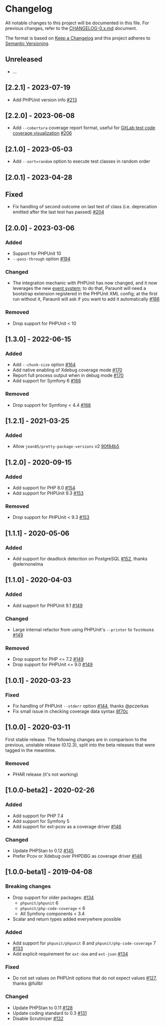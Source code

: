 # Changelog
All notable changes to this project will be documented in this file. For previous changes, refer to the [CHANGELOG-0.x.md](https://github.com/facile-it/paraunit/blob/0.12.x/CHANGELOG-0.x.md) document.

The format is based on [Keep a Changelog](http://keepachangelog.com/en/1.0.0/)
and this project adheres to [Semantic Versioning](http://semver.org/spec/v2.0.0.html).

## Unreleased
 * ...

## [2.2.1] - 2023-07-19
 * Add PHPUnit version info [#213](https://github.com/facile-it/paraunit/pull/213)

## [2.2.0] - 2023-06-08
 * Add `--cobertura` coverage report format, useful for [GitLab test code coverage visualization](https://docs.gitlab.com/ee/ci/testing/test_coverage_visualization.html#php-example) [#206](https://github.com/facile-it/paraunit/pull/206)

## [2.1.0] - 2023-05-03
 * Add `--sort=random` option to execute test classes in random order

## [2.0.1] - 2023-04-28
## Fixed
 * Fix handling of second outcome on last test of class (i.e. deprecation emitted after the last test has passed) [#204](https://github.com/facile-it/paraunit/pull/204)

## [2.0.0] - 2023-03-06
### Added
 * Support for PHPUnit 10
 * `--pass-through` option [#194](https://github.com/facile-it/paraunit/pull/194)
### Changed
 * The integration mechanic with PHPUnit has now changed, and it now leverages the new [event system](https://github.com/sebastianbergmann/phpunit/issues/4676); to do that, Paraunit will need a bootstrap extension registered in the PHPUnit XML config; at the first run without it, Paraunit will ask if you want to add it automatically [#186](https://github.com/facile-it/paraunit/pull/186)
### Removed
 * Drop support for PHPUnit < 10 

## [1.3.0] - 2022-06-15
### Added
 * Add `--chunk-size` option [#164](https://github.com/facile-it/paraunit/pull/164)
 * Add native enabling of Xdebug coverage mode [#170](https://github.com/facile-it/paraunit/pull/170)
 * Report full process output when in debug mode [#170](https://github.com/facile-it/paraunit/pull/170)
 * Add support for Symfony 6 [#168](https://github.com/facile-it/paraunit/pull/168)
### Removed
 * Drop support for Symfony < 4.4 [#168](https://github.com/facile-it/paraunit/pull/168)

## [1.2.1] - 2021-03-25
### Added
 * Allow `jean85/pretty-package-versions` v2 [90f84b5](https://github.com/facile-it/paraunit/commit/90f84b545323053833834ea6d1b2641bd2d810f0)

## [1.2.0] - 2020-09-15
### Added
 * Add support for PHP 8.0 [#154](https://github.com/facile-it/paraunit/pull/154)
 * Add support for PHPUnit 9.3 [#153](https://github.com/facile-it/paraunit/pull/153)
### Removed
 * Drop support for PHPUnit < 9.3 [#153](https://github.com/facile-it/paraunit/pull/153)

## [1.1.1] - 2020-05-06
### Added
 * Add support for deadlock detection on PostgreSQL [#152](https://github.com/facile-it/paraunit/pull/152), thanks @elernonelma

## [1.1.0] - 2020-04-03
### Added
 * Add support for PHPUnit 9.1 [#149](https://github.com/facile-it/paraunit/pull/149)
### Changed
 * Large internal refactor from using PHPUnit's `--printer` to `TestHook`s [#149](https://github.com/facile-it/paraunit/pull/149)
### Removed
 * Drop support for PHP <= 7.2 [#149](https://github.com/facile-it/paraunit/pull/149)
 * Drop support for PHPUnit <= 9.0 [#149](https://github.com/facile-it/paraunit/pull/149)

## [1.0.1] - 2020-03-23
### Fixed
 * Fix handling of PHPUnit `--stderr` option [#144](https://github.com/facile-it/paraunit/pull/144), thanks @pczerkas
 * Fix small issue in checking coverage data syntax [8f70c](https://github.com/facile-it/paraunit/commit/8f70c479adf266ccec59103b20895c02ac7ef4c3)

## [1.0.0] - 2020-03-11
First stable release. The following changes are in comparison to the previous, unstable release (0.12.3), split into the beta releases that were tagged in the meantime.
### Removed
 * PHAR release (it's not working)

## [1.0.0-beta2] - 2020-02-26
### Added
 * Add support for PHP 7.4
 * Add support for Symfony 5
 * Add support for ext-pcov as a coverage driver [#146](https://github.com/facile-it/paraunit/pull/146)

### Changed
 * Update PHPStan to 0.12 [#145](https://github.com/facile-it/paraunit/pull/145)
 * Prefer Pcov or Xdebug over PHPDBG as coverage driver [#146](https://github.com/facile-it/paraunit/pull/146)

## [1.0.0-beta1] - 2019-04-08
### Breaking changes
 * Drop support for older packages: [#134](https://github.com/facile-it/paraunit/pull/134)
   * `phpunit/phpunit` 6
   * `phpunit/php-code-coverage` < 6
   * All Symfony components < 3.4
 * Scalar and return types added everywhere possible

### Added
 * Add support for `phpunit/phpunit` 8 and `phpunit/php-code-coverage` 7 [#133](https://github.com/facile-it/paraunit/pull/133)
 * Add explicit requirement for `ext-dom` and `ext-json` [#134](https://github.com/facile-it/paraunit/pull/134)

### Fixed
 * Do not set values on PHPUnit options that do not expect values [#127](https://github.com/facile-it/paraunit/pull/127), thanks @fullbl

### Changed
 * Update PHPStan to 0.11 [#128](https://github.com/facile-it/paraunit/pull/128)
 * Update coding standard to 0.3 [#131](https://github.com/facile-it/paraunit/pull/131)
 * Disable Scrutinizer [#132](https://github.com/facile-it/paraunit/pull/132)
